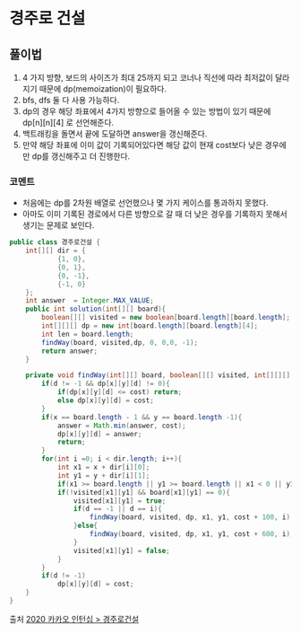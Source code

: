 # 경주로 건설

## 풀이법
1. 4 가지 방향, 보드의 사이즈가 최대 25까지 되고 코너나 직선에 따라 최저값이 달라지기 때문에 dp(memoization)이 필요하다.
2. bfs, dfs 둘 다 사용 가능하다.
3. dp의 경우 해당 좌표에서 4가지 방향으로 들어올 수 있는 방법이 있기 때문에 dp[n][n][4] 로 선언해준다.
4. 백트래킹을 돌면서 끝에 도달하면 answer을 갱신해준다.
5. 만약 해당 좌표에 이미 값이 기록되어있다면 해당 값이 현재 cost보다 낮은 경우에만 dp를 갱신해주고 더 진행한다.

### 코멘트
- 처음에는 dp를 2차원 배열로 선언했으나 몇 가지 케이스를 통과하지 못했다.
- 아마도 이미 기록된 경로에서 다른 방향으로 갈 때 더 낮은 경우를 기록하지 못해서 생기는 문제로 보인다.

```java
public class 경주로건설 {
    int[][] dir = {
            {1, 0},
            {0, 1},
            {0, -1},
            {-1, 0}
    };
    int answer  = Integer.MAX_VALUE;
    public int solution(int[][] board){
        boolean[][] visited = new boolean[board.length][board.length];
        int[][][] dp = new int[board.length][board.length][4];
        int len = board.length;
        findWay(board, visited,dp, 0, 0,0, -1);
        return answer;
    }

    private void findWay(int[][] board, boolean[][] visited, int[][][] dp, int x, int y, int cost, int d) {
        if(d != -1 && dp[x][y][d] != 0){
            if(dp[x][y][d] <= cost) return;
            else dp[x][y][d] = cost;
        }
        if(x == board.length - 1 && y == board.length -1){
            answer = Math.min(answer, cost);
            dp[x][y][d] = answer;
            return;
        }
        for(int i =0; i < dir.length; i++){
            int x1 = x + dir[i][0];
            int y1 = y + dir[i][1];
            if(x1 >= board.length || y1 >= board.length || x1 < 0 || y1 < 0)  continue;
            if(!visited[x1][y1] && board[x1][y1] == 0){
                visited[x1][y1] = true;
                if(d == -1 || d == i){
                    findWay(board, visited, dp, x1, y1, cost + 100, i);
                }else{
                    findWay(board, visited, dp, x1, y1, cost + 600, i);
                }
                visited[x1][y1] = false;
            }
        }
        if(d != -1)
            dp[x][y][d] = cost;
    }
}

```
출처 [2020 카카오 인턴십 > 경주로건설](https://programmers.co.kr/learn/courses/30/lessons/67259)